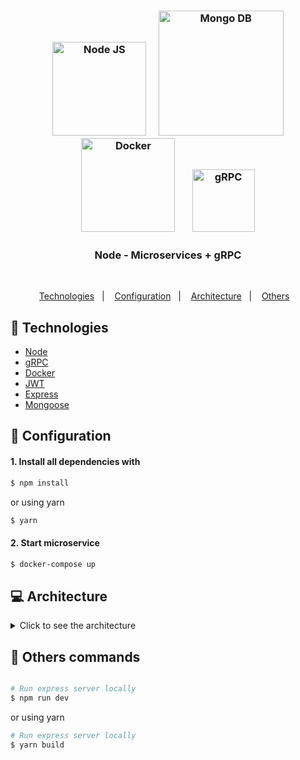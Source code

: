 <h3 align="center">
  <img src="https://user-images.githubusercontent.com/58083563/113485072-358ca080-9482-11eb-855f-43454a00b3bf.png" alt="Node JS" width="150" />&nbsp&nbsp&nbsp&nbsp
  <img src="https://user-images.githubusercontent.com/58083563/113485102-5a811380-9482-11eb-84cc-e8a26304572b.png" alt="Mongo DB" width="200" />
  <img src="https://user-images.githubusercontent.com/58083563/112740890-e95bd080-8f56-11eb-9f5f-36f83d940cc2.png" alt="Docker" width="150" />&nbsp&nbsp&nbsp&nbsp
  &nbsp
  <img src="https://user-images.githubusercontent.com/58083563/178167993-354f4ef7-e9ba-49c8-9dd8-ad8b75bece37.png" alt="gRPC" width="100" />
</h3>
<h3 align="center">Node - Microservices + gRPC</h3>
<br>
<p align="center">
  <a href="#rocket-Technologies">Technologies</a>&nbsp;&nbsp;&nbsp;|&nbsp;&nbsp;&nbsp;
  <a href="#wrench-Configuration">Configuration</a>&nbsp;&nbsp;&nbsp;|&nbsp;&nbsp;&nbsp;
  <a href="#computer-Architecture">Architecture</a>&nbsp;&nbsp;&nbsp;|&nbsp;&nbsp;&nbsp;
  <a href="#gift-Others-commands">Others</a>&nbsp;&nbsp;&nbsp;
</p>

## :rocket: Technologies

- [Node](https://nodejs.org/en/)
- [gRPC](https://grpc.io/)
- [Docker](https://www.docker.com/)
- [JWT](https://jwt.io/)
- [Express](https://expressjs.com/)
- [Mongoose](https://mongoosejs.com/)

## :wrench: Configuration

#### 1. Install all dependencies with

```sh
$ npm install 
```

or using yarn

```sh
$ yarn
```

#### 2. Start microservice

```sh
$ docker-compose up
```

## :computer: Architecture

<details>
  <summary>Click to see the architecture</summary>
  
  <h3 align="center">
    <img src="https://user-images.githubusercontent.com/58083563/178169290-9d747fb4-a10a-47d5-bc4d-9e2e606ebbb0.png" alt="architecture" />
  </h3>
  
</details>

## :gift: Others commands
```sh

# Run express server locally
$ npm run dev
```

or using yarn

```sh
# Run express server locally
$ yarn build
```

